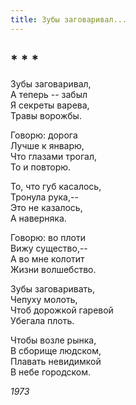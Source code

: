 ```yaml
---
title: Зубы заговаривал...
---
```

## * * *

Зубы заговаривал,  
А теперь -- забыл  
Я секреты варева,  
Травы ворожбы.

Говорю: дорога  
Лучше к январю,  
Что глазами трогал,  
То и повторю.

То, что губ касалось,  
Тронула рука,--  
Это не казалось,  
А наверняка.

Говорю: во плоти  
Вижу существо,--  
А во мне колотит  
Жизни волшебство.

Зубы заговаривать,  
Чепуху молоть,  
Чтоб дорожкой гаревой  
Убегала плоть.

Чтобы возле рынка,  
В сборище людском,  
Плавать невидимкой  
В небе городском.

*1973*